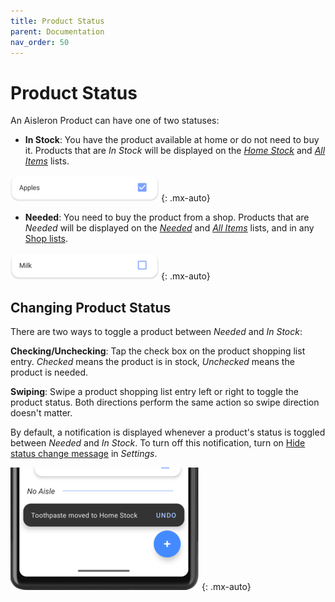 ```yaml
---
title: Product Status
parent: Documentation
nav_order: 50
---
```


# Product Status

An Aisleron Product can have one of two statuses:  
* **In Stock**: You have the product available at home or do not need to buy it. Products that are *In Stock* will be displayed on the [*Home Stock*](/docs/documentation/product-list#in-stock-list) and [*All Items*](/docs/documentation/product-list#all-items-list) lists.

![In Stock Product](/assets/images/screenshots/light-mode/alr-950-in-stock-product.png)
{: .mx-auto}

* **Needed**: You need to buy the product from a shop. Products that are *Needed* will be displayed on the [*Needed*](/docs/documentation/product-list#needed-list) and [*All Items*](/docs/documentation/product-list#all-items-list) lists, and in any [Shop lists](/docs/documentation/product-list#shop-list).

![Needed Product](/assets/images/screenshots/light-mode/alr-960-needed-product.png)
{: .mx-auto}

## Changing Product Status
There are two ways to toggle a product between *Needed* and *In Stock*:  

**Checking/Unchecking**: Tap the check box on the product shopping list entry. *Checked* means the product is in stock, *Unchecked* means the product is needed.

**Swiping**: Swipe a product shopping list entry left or right to toggle the product status. Both directions perform the same action so swipe direction doesn't matter.

By default, a notification is displayed whenever a product's status is toggled between *Needed* and *In Stock*. To turn off this notification, turn on [Hide status change message](/docs/documentation/settings#shopping-list-options) in *Settings*.

![Status Change Snack Bar](/assets/images/screenshots/light-mode/alr-240-status-change-snackbar-partial.png)
{: .mx-auto}